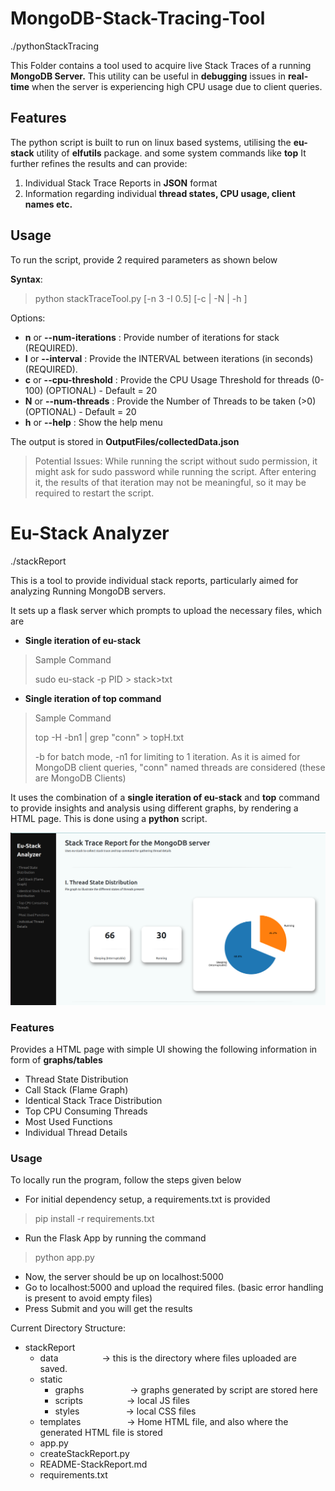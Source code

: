 # MongoDB-Stack-Tracing-Tool
./pythonStackTracing

This Folder contains a tool used to acquire live Stack Traces of a running **MongoDB Server.**
This utility can be useful in **debugging** issues in **real-time** when the server is experiencing high CPU usage due to client queries. 

## Features

The python script is built to run on linux based systems, utilising the **eu-stack** utility of **elfutils** package. and some system commands like **top** 
It further refines the results and can provide:
  1) Individual Stack Trace Reports in **JSON** format
  2) Information regarding individual **thread states, CPU usage, client names etc.**

## Usage

To run the script, provide 2 required parameters as shown below

**Syntax**: 
> python stackTraceTool.py [-n 3 -I 0.5] [-c | -N | -h ]

Options:

 - **n** or **--num-iterations**  : Provide number of iterations for stack (REQUIRED).
 - **I** or **--interval**    :  Provide the INTERVAL between iterations (in seconds) (REQUIRED).
 - **c** or **--cpu-threshold** :     Provide the CPU Usage Threshold for threads (0-100) (OPTIONAL) - Default = 20
 - **N** or **--num-threads** :    Provide the Number of Threads to be taken (>0) (OPTIONAL) - Default = 20
 - **h** or **--help**  :   Show the help menu

The output is stored in **OutputFiles/collectedData.json**

>Potential Issues: 
While running the script without sudo permission, it might ask for sudo password while running the script. After entering it, the results of that iteration may not be meaningful, so it may be required to restart the script.



# Eu-Stack Analyzer
./stackReport

This is a tool to provide individual stack reports, particularly aimed for analyzing Running MongoDB servers.

It sets up a flask server which prompts to upload the necessary files, which are
 - **Single iteration of eu-stack**
 > Sample Command
 >
 > sudo eu-stack -p PID > stack>txt
 - **Single iteration of top command**
 > Sample Command
 >
 > top -H -bn1 | grep "conn" > topH.txt
 > 
 > -b for batch mode, -n1 for limiting to 1 iteration. As it is aimed for MongoDB client queries, "conn" named threads are considered (these are MongoDB Clients)

It uses the combination of a **single iteration of eu-stack** and **top** command to provide insights and analysis using different graphs, by rendering a HTML page. This is done using a **python** script.

!["Individual Stack Report Screenshot"](https://github.com/sahilcool-nsut/MongoDB-Stack-Tracing-Tool/blob/main/Screenshots/StackReportScreenshot "Individual Stack Report")

### Features
Provides a HTML page with simple UI showing the following information in form of **graphs/tables**

 - Thread State Distribution
 - Call Stack (Flame Graph)
 - Identical Stack Trace Distribution
 - Top CPU Consuming Threads
 - Most Used Functions
 - Individual Thread Details

### Usage
To locally run the program, follow the steps given below
 - For initial dependency setup, a requirements.txt is provided
 > pip install -r requirements.txt
 - Run the Flask App by running the command
 > python app.py
 - Now, the server should be up on localhost:5000
 - Go to localhost:5000 and upload the required files. (basic error handling is present to avoid empty files)
 - Press Submit and you will get the results

Current Directory Structure:
 - stackReport
    - data&emsp;&emsp;&emsp;&emsp;&emsp;-> this is the directory where files uploaded are saved.
    - static 
      - graphs&emsp;&emsp;&emsp;&emsp;&emsp; -> graphs generated by script are stored here
      - scripts&emsp;&emsp;&emsp;&emsp;&emsp;-> local JS files
      - styles&emsp;&emsp;&emsp;&emsp;&emsp; -> local CSS files
    - templates &emsp;&emsp;&emsp;&emsp;&emsp;-> Home HTML file, and also where the generated HTML file is stored
    - app.py
    - createStackReport.py
    - README-StackReport.md
    - requirements.txt
    
    
